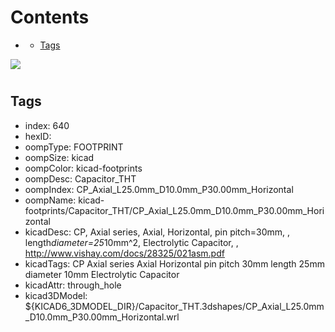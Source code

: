 



Contents
========

* [](#)
	* [Tags](#tags)
  
![][im]
# 

## Tags

- index: 640
- hexID: 
- oompType: FOOTPRINT
- oompSize: kicad
- oompColor: kicad-footprints
- oompDesc: Capacitor_THT
- oompIndex: CP_Axial_L25.0mm_D10.0mm_P30.00mm_Horizontal
- oompName: kicad-footprints/Capacitor_THT/CP_Axial_L25.0mm_D10.0mm_P30.00mm_Horizontal
- kicadDesc: CP, Axial series, Axial, Horizontal, pin pitch=30mm, , length*diameter=25*10mm^2, Electrolytic Capacitor, , http://www.vishay.com/docs/28325/021asm.pdf
- kicadTags: CP Axial series Axial Horizontal pin pitch 30mm  length 25mm diameter 10mm Electrolytic Capacitor
- kicadAttr: through_hole
- kicad3DModel: ${KICAD6_3DMODEL_DIR}/Capacitor_THT.3dshapes/CP_Axial_L25.0mm_D10.0mm_P30.00mm_Horizontal.wrl



[im]: image.png
